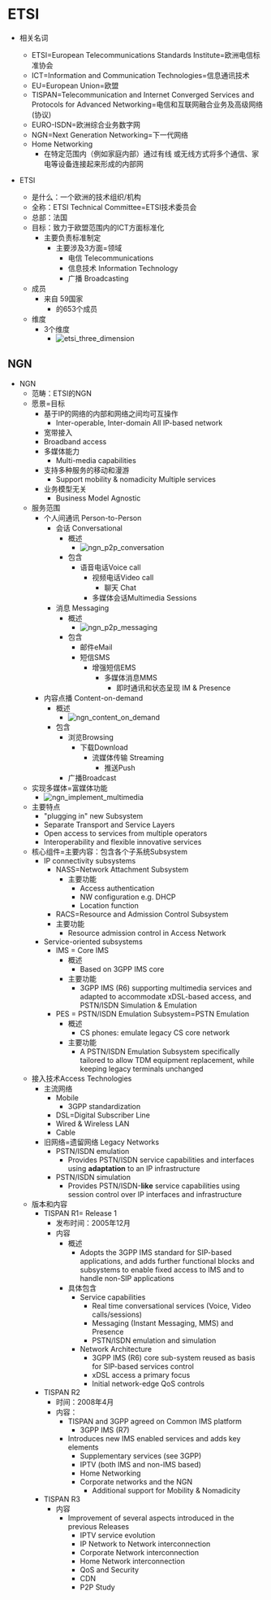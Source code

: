 # ETSI

* 相关名词
  * ETSI=European Telecommunications Standards Institute=欧洲电信标准协会
  * ICT=Information and Communication Technologies=信息通讯技术
  * EU=European Union=欧盟
  * TISPAN=Telecommunication and Internet Converged Services and Protocols for Advanced Networking=电信和互联网融合业务及高级网络(协议)
  * EURO-ISDN=欧洲综合业务数字网
  * NGN=Next Generation Networking=下一代网络
  * Home Networking
      * 在特定范围内（例如家庭内部）通过有线 或无线方式将多个通信、家电等设备连接起来形成的内部网

* ETSI
  * 是什么：一个欧洲的技术组织/机构
  * 全称：ETSI Technical Committee=ETSI技术委员会
  * 总部：法国
  * 目标：致力于欧盟范围内的ICT方面标准化
    * 主要负责标准制定
      * 主要涉及3方面=领域
        * 电信 Telecommunications
        * 信息技术 Information Technology
        * 广播 Broadcasting
  * 成员
    * 来自 59国家
      * 的653个成员
  * 维度
    * 3个维度
      * ![etsi_three_dimension](../../../assets/img/etsi_three_dimension.png)

## NGN

* NGN
  * 范畴：ETSI的NGN
  * 愿景=目标
    * 基于IP的网络的内部和网络之间均可互操作
      * Inter-operable, Inter-domain All IP-based network
    *  宽带接入
     * Broadband access
    * 多媒体能力
      * Multi-media capabilities
    * 支持多种服务的移动和漫游
      * Support mobility & nomadicity Multiple services
    * 业务模型无关
      * Business Model Agnostic
  * 服务范围
    * 个人间通讯 Person-to-Person
      * 会话 Conversational
        * 概述
          * ![ngn_p2p_conversation](../../../assets/img/ngn_p2p_conversation.png)
        * 包含
          * 语音电话Voice call
            * 视频电话Video call
              * 聊天 Chat
            * 多媒体会话Multimedia Sessions
      * 消息 Messaging
        * 概述
          * ![ngn_p2p_messaging](../../../assets/img/ngn_p2p_messaging.png)
        * 包含
          * 邮件eMail
          * 短信SMS
            * 增强短信EMS
              * 多媒体消息MMS
                * 即时通讯和状态呈现 IM & Presence
    * 内容点播 Content-on-demand
      * 概述
        * ![ngn_content_on_demand](../../../assets/img/ngn_content_on_demand.png)
      * 包含
        * 浏览Browsing
          * 下载Download
            * 流媒体传输 Streaming
              * 推送Push
        * 广播Broadcast
  * 实现多媒体=富媒体功能
    * ![ngn_implement_multimedia](../../../assets/img/ngn_implement_multimedia.png)
  * 主要特点
    * "plugging in" new Subsystem
    * Separate Transport and Service Layers
    * Open access to services from multiple operators
    * Interoperability and flexible innovative services
  * 核心组件=主要内容：包含各个子系统Subsystem
    * IP connectivity subsystems
      * NASS=Network Attachment Subsystem
        * 主要功能
          * Access authentication
          * NW configuration e.g. DHCP
          * Location function
      *  RACS=Resource and Admission Control Subsystem
       * 主要功能
         * Resource admission control in Access Network
    * Service-oriented subsystems
      * IMS = Core IMS
        * 概述
          * Based on 3GPP IMS core
        * 主要功能
          * 3GPP IMS (R6) supporting multimedia services and adapted to accommodate xDSL-based access, and PSTN/ISDN Simulation & Emulation
      * PES = PSTN/ISDN Emulation Subsystem=PSTN Emulation
        * 概述
          * CS phones: emulate legacy CS core network
        * 主要功能
          * A PSTN/ISDN Emulation Subsystem specifically tailored to allow TDM equipment replacement, while keeping legacy terminals unchanged
  * 接入技术Access Technologies
    * 主流网络
      * Mobile
        * 3GPP standardization
      * DSL=Digital Subscriber Line
      * Wired & Wireless LAN
      * Cable
    * 旧网络=遗留网络 Legacy Networks
      * PSTN/ISDN emulation
        * Provides PSTN/ISDN service capabilities and interfaces using **adaptation** to an IP infrastructure
      * PSTN/ISDN simulation
        * Provides PSTN/ISDN-**like** service capabilities using session control over IP interfaces and infrastructure
  * 版本和内容
    * TISPAN R1= Release 1
      * 发布时间：2005年12月
      * 内容
        * 概述
          * Adopts the 3GPP IMS standard for SIP-based applications, and adds further functional blocks and subsystems to enable fixed access to IMS and to handle non-SIP applications
        * 具体包含
          * Service capabilities
            * Real time conversational services (Voice, Video calls/sessions)
            * Messaging (Instant Messaging, MMS) and Presence
            * PSTN/ISDN emulation and simulation
          * Network Architecture
            * 3GPP IMS (R6) core sub-system reused as basis for SIP-based services control
            * xDSL access a primary focus
            * Initial network-edge QoS controls
    * TISPAN R2
      * 时间：2008年4月
      * 内容：
        * TISPAN and 3GPP agreed on Common IMS platform
          * 3GPP IMS (R7)
        * Introduces new IMS enabled services and adds key elements
          * Supplementary services (see 3GPP)
          * IPTV (both IMS and non-IMS based)
          * Home Networking
          * Corporate networks and the NGN
            * Additional support for Mobility & Nomadicity
    * TISPAN R3
      * 内容
        * Improvement of several aspects introduced in the previous Releases
          * IPTV service evolution
          * IP Network to Network interconnection
          * Corporate Network interconnection
          * Home Network interconnection
          * QoS and Security
          * CDN
          * P2P Study
